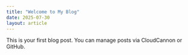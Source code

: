 ```yaml
---
title: "Welcome to My Blog"
date: 2025-07-30
layout: article
---
```


This is your first blog post. You can manage posts via CloudCannon or GitHub.
